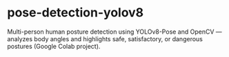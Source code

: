 # pose-detection-yolov8
Multi-person human posture detection using YOLOv8-Pose and OpenCV — analyzes body angles and highlights safe, satisfactory, or dangerous postures (Google Colab project).

